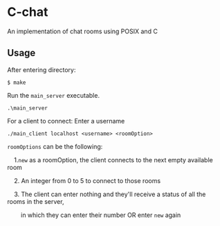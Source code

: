 # C-chat
An implementation of chat rooms using POSIX and C


## Usage

After entering directory:
```
$ make
```

Run the `main_server` executable. 
```
.\main_server
```

For a client to connect:
Enter a username
```
./main_client localhost <username> <roomOption>
```

`roomOptions` can be the following:


&nbsp;&nbsp;&nbsp;&nbsp;1.`new` as a roomOption, the client connects to the next empty available room

&nbsp;&nbsp;&nbsp;&nbsp;2. An integer from 0 to 5 to connect to those rooms

&nbsp;&nbsp;&nbsp;&nbsp;3. The client can enter nothing and they'll receive a status of all the rooms in the server,

&nbsp;&nbsp;&nbsp;&nbsp;&nbsp;&nbsp;&nbsp;&nbsp;in which they can enter their number OR enter `new` again


